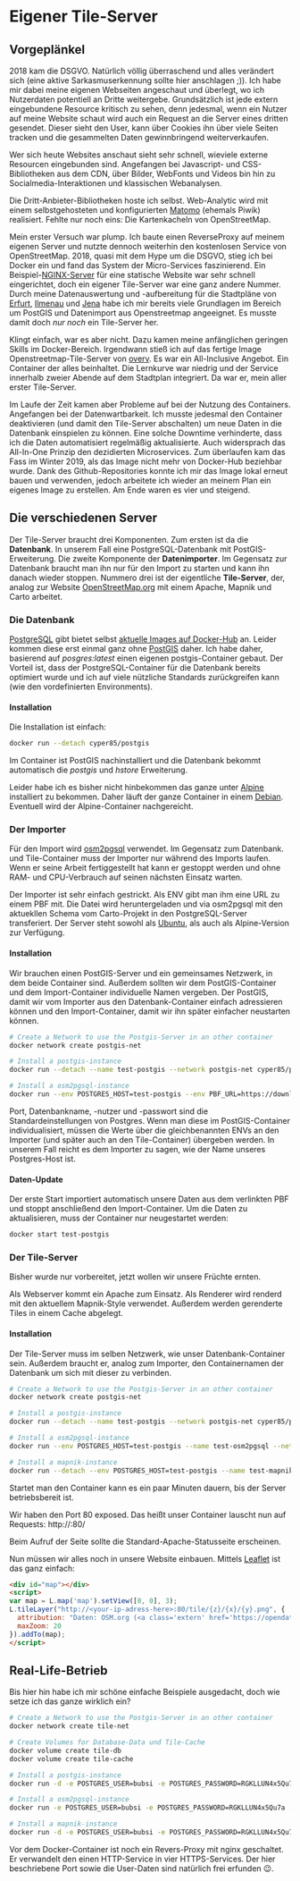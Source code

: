 # Eigener Tile-Server

## Vorgeplänkel
2018 kam die DSGVO. Natürlich völlig überraschend und alles verändert sich (eine aktive Sarkasmuserkennung sollte hier anschlagen ;)). Ich habe mir dabei meine eigenen Webseiten angeschaut und überlegt, wo ich Nutzerdaten potentiell an Dritte weitergebe. Grundsätzlich ist jede extern eingebundene Resource kritisch zu sehen, denn jedesmal, wenn ein Nutzer auf meine Website schaut wird auch ein Request an die Server eines dritten gesendet. Dieser sieht den User, kann über Cookies ihn über viele Seiten tracken und die gesammelten Daten gewinnbringend weiterverkaufen.

Wer sich heute Websites anschaut sieht sehr schnell, wieviele externe Resourcen eingebunden sind. Angefangen bei Javascript- und CSS-Bibliotheken aus dem CDN, über Bilder, WebFonts und Videos bin hin zu Socialmedia-Interaktionen und klassischen Webanalysen.

Die Dritt-Anbieter-Bibliotheken hoste ich selbst. Web-Analytic wird mit einem selbstgehosteten und konfigurierten [Matomo](https://matomo.org) (ehemals Piwik) realisiert. Fehlte nur noch eins: Die Kartenkacheln von OpenStreetMap.

Mein erster Versuch war plump. Ich baute einen ReverseProxy auf meinem eigenen Server und nutzte dennoch weiterhin den kostenlosen Service von OpenStreetMap. 2018, quasi mit dem Hype um die DSGVO, stieg ich bei Docker ein und fand das System der Micro-Services faszinierend. Ein Beispiel-[NGINX-Server](https://hub.docker.com/_/nginx) für eine statische Website war sehr schnell eingerichtet, doch ein eigener Tile-Server war eine ganz andere Nummer. Durch meine Datenauswertung und -aufbereitung für die Stadtpläne von [Erfurt](https://map4erfurt.de), [Ilmenau](https://stadtplan-ilmenau.de) und [Jena](https://map4jena.de) habe ich mir bereits viele Grundlagen im Bereich um PostGIS und Datenimport aus Openstreetmap angeeignet. Es musste damit doch *nur noch* ein Tile-Server her.

Klingt einfach, war es aber nicht. Dazu kamen meine anfänglichen geringen Skills im Docker-Bereich. Irgendwann stieß ich auf das fertige Image Openstreetmap-Tile-Server von [overv](https://github.com/Overv/openstreetmap-tile-server). Es war ein All-Inclusive Angebot. Ein Container der alles beinhaltet. Die Lernkurve war niedrig und der Service innerhalb zweier Abende auf dem Stadtplan integriert. Da war er, mein aller erster Tile-Server.

Im Laufe der Zeit kamen aber Probleme auf bei der Nutzung des Containers. Angefangen bei der Datenwartbarkeit. Ich musste jedesmal den Container deaktivieren (und damit den Tile-Server abschalten) um neue Daten in die Datenbank einspielen zu können. Eine solche Downtime verhinderte, dass ich die Daten automatisiert regelmäßig aktualisierte. Auch widersprach das All-In-One Prinzip den dezidierten Microservices. Zum überlaufen kam das Fass im Winter 2019, als das Image nicht mehr von Docker-Hub beziehbar wurde. Dank des Github-Repositories konnte ich mir das Image lokal erneut bauen und verwenden, jedoch arbeitete ich wieder an meinem Plan ein eigenes Image zu erstellen. Am Ende waren es vier und steigend.

## Die verschiedenen Server
Der Tile-Server braucht drei Komponenten. Zum ersten ist da die **Datenbank**. In unserem Fall eine PostgreSQL-Datenbank mit PostGIS-Erweiterung. Die zweite Komponente der **Datenimporter**. Im Gegensatz zur Datenbank braucht man ihn nur für den Import zu starten und kann ihn danach wieder stoppen. Nummero drei ist der eigentliche **Tile-Server**, der, analog zur Website [OpenStreetMap.org](https://openstreetmap.org) mit einem Apache, Mapnik und Carto arbeitet.

### Die Datenbank
[PostgreSQL](https://de.wikipedia.org/wiki/PostgreSQL) gibt bietet selbst [aktuelle Images auf Docker-Hub](https://hub.docker.com/_/postgres) an. Leider kommen diese erst einmal ganz ohne [PostGIS](https://de.wikipedia.org/wiki/PostGIS) daher. Ich habe daher, basierend auf *posgres:latest* einen eigenen postgis-Container gebaut. Der Vorteil ist, dass der PostgreSQL-Container für die Datenbank bereits optimiert wurde und ich auf viele nützliche Standards zurückgreifen kann (wie den vordefinierten Environments).

#### Installation
Die Installation ist einfach:
```bash
docker run --detach cyper85/postgis
```

Im Container ist PostGIS nachinstalliert und die Datenbank bekommt automatisch die *postgis* und *hstore* Erweiterung.

Leider habe ich es bisher nicht hinbekommen das ganze unter [Alpine](https://de.wikipedia.org/wiki/Alpine_Linux) installiert zu bekommen. Daher läuft der ganze Container in einem [Debian](https://de.wikipedia.org/wiki/Debian). Eventuell wird der Alpine-Container nachgereicht.

### Der Importer
Für den Import wird [osm2pgsql](https://github.com/openstreetmap/osm2pgsql) verwendet. Im Gegensatz zum Datenbank. und Tile-Container muss der Importer nur während des Imports laufen. Wenn er seine Arbeit fertiggestellt hat kann er gestoppt werden und ohne RAM- und CPU-Verbrauch auf seinen nächsten Einsatz warten.

Der Importer ist sehr einfach gestrickt. Als ENV gibt man ihm eine URL zu einem PBF mit. Die Datei wird heruntergeladen und via osm2pgsql mit den aktuekllen Schema vom Carto-Projekt in den PostgreSQL-Server transferiert. Der Server steht sowohl als [Ubuntu](https://de.wikipedia.org/wiki/Ubuntu), als auch als Alpine-Version zur Verfügung.

#### Installation
Wir brauchen einen PostGIS-Server und ein gemeinsames Netzwerk, in dem beide Container sind. Außerdem sollten wir dem PostGIS-Container und dem Import-Container individuelle Namen vergeben. Der PostGIS, damit wir vom Importer aus den Datenbank-Container einfach adressieren können und den Import-Container, damit wir ihn später einfacher neustarten können.

```bash
# Create a Network to use the Postgis-Server in an other container
docker network create postgis-net

# Install a postgis-instance
docker run --detach --name test-postgis --network postgis-net cyper85/postgis

# Install a osm2pgsql-instance
docker run --env POSTGRES_HOST=test-postgis --env PBF_URL=https://download.geofabrik.de/europe/germany/thueringen-latest.osm.pbf --name test-osm2pgsql --network postgis-net cyper85/osm2pgsql
```

Port, Datenbankname, -nutzer und -passwort sind die Standardeinstellungen von Postgres. Wenn man diese im PostGIS-Container individualisiert, müssen die Werte über die gleichbenannten ENVs an den Importer (und später auch an den Tile-Container) übergeben werden. In unserem Fall reicht es dem Importer zu sagen, wie der Name unseres Postgres-Host ist.

#### Daten-Update
Der erste Start importiert automatisch unsere Daten aus dem verlinkten PBF und stoppt anschließend den Import-Container. Um die Daten zu aktualisieren, muss der Container nur neugestartet werden:

```bash
docker start test-postgis 
```

### Der Tile-Server
Bisher wurde nur vorbereitet, jetzt wollen wir unsere Früchte ernten.

Als Webserver kommt ein Apache zum Einsatz. Als Renderer wird renderd mit den aktuellem Mapnik-Style verwendet. Außerdem werden gerenderte Tiles in einem Cache abgelegt.

#### Installation
Der Tile-Server muss im selben Netzwerk, wie unser Datenbank-Container sein. Außerdem braucht er, analog zum Importer, den Containernamen der Datenbank um sich mit dieser zu verbinden.
```bash
# Create a Network to use the Postgis-Server in an other container
docker network create postgis-net

# Install a postgis-instance
docker run --detach --name test-postgis --network postgis-net cyper85/postgis

# Install a osm2pgsql-instance
docker run --env POSTGRES_HOST=test-postgis --name test-osm2pgsql --network postgis-net cyper85/osm2pgsql

# Install a mapnik-instance
docker run --detach --env POSTGRES_HOST=test-postgis --name test-mapnik --network postgis-net --port 80:80 cyper85/mapnik
```
Startet man den Container kann es ein paar Minuten dauern, bis der Server betriebsbereit ist.

Wir haben den Port 80 exposed. Das heißt unser Container lauscht nun auf Requests: http://<your-ip-adress-here>:80/

Beim Aufruf der Seite sollte die Standard-Apache-Statusseite erscheinen.

Nun müssen wir alles noch in unsere Website einbauen. Mittels [Leaflet](https://leafletjs.com) ist das ganz einfach:
```html
<div id="map"></div>
<script>
var map = L.map('map').setView([0, 0], 3);
L.tileLayer("http://<your-ip-adress-here>:80/tile/{z}/{x}/{y}.png", {
  attribution: "Daten: OSM.org (<a class='extern' href='https://opendatacommons.org/licenses/odbl/'>ODbL</a>) | Darstellung: <a class='extern' href='https://openstreetmap.org/'>OSM.org</a> (<a class='extern' href='https://creativecommons.org/licenses/by-sa/2.0/de/'>CC-By-SA-2.0</a>)",
  maxZoom: 20
}).addTo(map);
</script>
```

## Real-Life-Betrieb
Bis hier hin habe ich mir schöne einfache Beispiele ausgedacht, doch wie setze ich das ganze wirklich ein?

```bash
# Create a Network to use the Postgis-Server in an other container
docker network create tile-net

# Create Volumes for Database-Data und Tile-Cache
docker volume create tile-db
docker volume create tile-cache

# Install a postgis-instance
docker run -d -e POSTGRES_USER=bubsi -e POSTGRES_PASSWORD=RGKLLUN4x5Qu7a --name tile-postgis --network tile-net -v tile-db:/var/lib/postgresql/data cyper85/postgis

# Install a osm2pgsql-instance
docker run -e POSTGRES_USER=bubsi -e POSTGRES_PASSWORD=RGKLLUN4x5Qu7a -e POSTGRES_HOST=tile-postgis --name tile-osm2pgsql --network tile-net cyper85/osm2pgsql

# Install a mapnik-instance
docker run -d -e POSTGRES_USER=bubsi -e POSTGRES_PASSWORD=RGKLLUN4x5Qu7a -e POSTGRES_HOST=tile-postgis --name tile-mapnik --network tile-net -p 12345:80 -v tile-cache:/var/lib/mod_tile cyper85/mapnik
```

Vor dem Docker-Container ist noch ein Revers-Proxy mit nginx geschaltet. Er verwandelt den einen HTTP-Service in vier HTTPS-Services. Der hier beschriebene Port sowie die User-Daten sind natürlich frei erfunden 😉.
